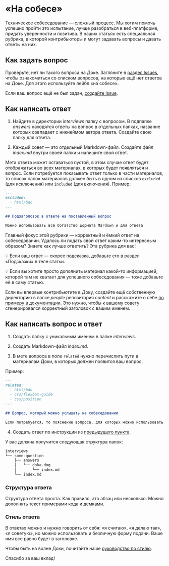 # «На собесе»

Техническое собеседование — сложный процесс. Мы хотим помочь успешно пройти это испытание, лучше разобраться в веб-платформе, придать уверенности и позитива. В наших статьях есть специальная рубрика, в которой контрибьюторы и могут задавать вопросы и давать ответы на них.

## Как задать вопрос

Проверьте, нет ли такого вопроса на Доке. Загляните в [раздел Issues](https://github.com/doka-guide/content/issues), чтобы ознакомиться со списком вопросов, на которые ещё нет ответов на Доке. Для этого используйте лейбл «на собесе».

Если ваш вопрос ещё не был задан, [cоздайте Issue](https://github.com/doka-guide/content/issues/new?assignees=&labels=&template=3_empty.md&title=).

## Как написать ответ

1. Найдите в директории _interviews_ папку с вопросом. В подпапке _answers_ находятся ответы на вопрос в отдельных папках, название которых совпадает с никнеймом автора ответа. Создайте свою папку для ответа.

2. Каждый совет — это отдельный Markdown-файл. Создайте файл _index.md_ внутри своей папки и напишите свой ответ.

Мета ответа может оставаться пустой, в этом случае ответ будет отображаться во всех материалах, в которых будет появляться и вопрос. Если потребуется показывать ответ только в части материалов, то список папок материалов должен быть в одном из списков `excluded` (для исключения) или `included` (для включения). Пример:

```markdown
---
excluded:
  - html/bdo
---

## Подзаголовок в ответе на поставленный вопрос

Можно использовать всё богатство формата Mardown и для ответа

```

Главный фокус этой рубрики — корректный и ёмкий ответ на собеседовании. Удалось ли подать свой ответ каким-то интересным образом? Знаете как лучше ответить? Эта рубрика для вас!

💡 Если ваш ответ — скорее подсказка, добавьте его в раздел «Подсказки» в теле статьи.

💡 Если вы хотите просто дополнить материал какой-то информацией, которой там не хватает для успешного собеседования — тоже добавьте её в саму статью.

Если вы впервые контрибьютите в Доку, создайте ещё собственную директорию в папке _people_ репозитория _content_ и расскажите о себе [по примеру в документации](people.md). Это нужно, чтобы к вашему совету сгенерировался корректный заголовок с вашим именем.

## Как написать вопрос и ответ

1. Создать папку с уникальным именем в папке _interviews_.

2. Создать Markdown-файл _index.md_.

3. В мете вопроса в поле `related` нужно перечислить пути в материалам Доки, в которых должен появится ваш вопрос.

Пример:

```markdown
---
related:
  - html/bdo
  - css/flexbox-guide
  - css/position
---

## Вопрос, который можно услышать на собеседовании

Если потребуется, то пояснение вопроса, для которых можно использовать все возможности формата Markdown
```

4. Создать ответ по инструкции из [предыдущего пункта](#как-написать-ответ).

У вас должна получится следующая структура папок:

```markdown
interviews
└── some-question
    ├── answers
    │   └── doka-dog
    │       └── index.md
    └── index.md
```

### Структура ответа

Структура ответа проста. Как правило, это абзац или несколько. Можно дополнять текст примерами кода и [демками](demos.md).

### Стиль ответа

В ответах можно и нужно говорить от себя: «я считаю», «я делаю так», «я советую», но можно использовать и безличную форму подачи. Ваше имя все равно будет в заголовке.

Чтобы быть на волне Доки, почитайте наше [руководство по стилю](styleguide.md).

Спасибо за ваш вклад!
